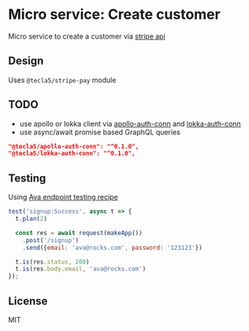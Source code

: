 # Micro service: Create customer

Micro service to create a customer via [stripe api](https://stripe.com/docs/api#charges)

## Design

Uses `@tecla5/stripe-pay` module

## TODO

- use apollo or lokka client via [apollo-auth-conn]() and [lokka-auth-conn]()
- use async/await promise based GraphQL queries

```json
"@tecla5/apollo-auth-conn": "^0.1.0",
"@tecla5/lokka-auth-conn": "^0.1.0",
```

## Testing

Using [Ava endpoint testing recipe](https://github.com/avajs/ava/blob/master/docs/recipes/endpoint-testing.md)

```js
test('signup:Success', async t => {
  t.plan(2)

  const res = await request(makeApp())
    .post('/signup')
    .send({email: 'ava@rocks.com', password: '123123'})

  t.is(res.status, 200)
  t.is(res.body.email, 'ava@rocks.com')
});
```

## License

MIT
